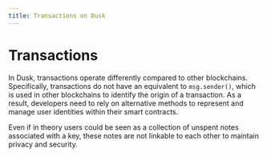 ```yaml
---
title: Transactions on Dusk
---
```




# Transactions


In Dusk, transactions operate differently compared to other blockchains. Specifically, transactions do not have an equivalent to ```msg.sender()```, which is used in other blockchains to identify the origin of a transaction. As a result, developers need to rely on alternative methods to represent and manage user identities within their smart contracts.

Even if in theory users could be seen as a collection of unspent notes associated with a key, these notes are not linkable to each other to maintain privacy and security.